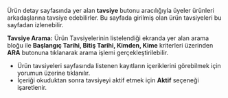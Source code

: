 Ürün detay sayfasında yer alan **tavsiye** butonu aracılığıyla üyeler ürünleri arkadaşlarına tavsiye edebilirler. Bu sayfada girilmiş olan ürün tavsiyeleri bu sayfadan izlenebilir.

**Tavsiye Arama:** Ürün Tavsiyelerinin listelendiği ekranda yer alan arama bloğu ile **Başlangıç Tarihi, Bitiş Tarihi, Kimden, Kime** kriterleri üzerinden **ARA** butonuna tıklanarak arama işlemi gerçekleştirilebilir.

 

- Ürün tavsiyeleri sayfasında listenen kayıtların içeriklerini görebilmek için yorumun üzerine tıklanılır.
- İçeriği okuduktan sonra tavsiyeyi aktif etmek için **Aktif** seçeneği işaretlenir. 
 